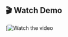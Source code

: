 ## 🎬 Watch Demo

[![Watch the video](https://drive.google.com/file/d/1Yf0lgIcqgPcomsiofbvfpsZt3-PVUJpI/view?usp=sharing)
